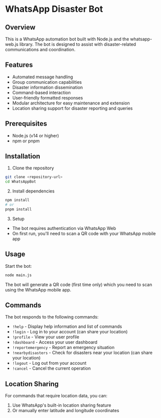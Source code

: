 # WhatsApp Disaster Bot

## Overview
This is a WhatsApp automation bot built with Node.js and the whatsapp-web.js library. The bot is designed to assist with disaster-related communications and coordination.

## Features
- Automated message handling
- Group communication capabilities
- Disaster information dissemination
- Command-based interaction
- User-friendly formatted responses
- Modular architecture for easy maintenance and extension
- Location sharing support for disaster reporting and queries

## Prerequisites
- Node.js (v14 or higher)
- npm or pnpm

## Installation

1. Clone the repository
```bash
git clone <repository-url>
cd WhatsAppBot
```

2. Install dependencies
```bash
npm install
# or
pnpm install
```

3. Setup
- The bot requires authentication via WhatsApp Web
- On first run, you'll need to scan a QR code with your WhatsApp mobile app

## Usage

Start the bot:
```bash
node main.js
```

The bot will generate a QR code (first time only) which you need to scan using the WhatsApp mobile app.

## Commands
The bot responds to the following commands:

- `!help` - Display help information and list of commands
- `!login` - Log in to your account (can share your location)
- `!profile` - View your user profile
- `!dashboard` - Access your user dashboard
- `!reportemergency` - Report an emergency situation
- `!nearbydisasters` - Check for disasters near your location (can share your location)
- `!logout` - Log out from your account
- `!cancel` - Cancel the current operation

## Location Sharing
For commands that require location data, you can:
1. Use WhatsApp's built-in location sharing feature
2. Or manually enter latitude and longitude coordinates